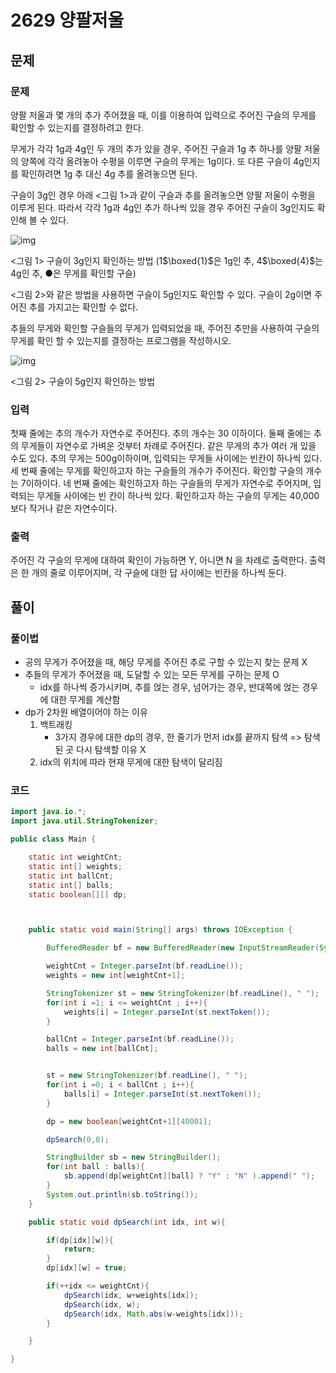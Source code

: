 # 2629 양팔저울



## 문제

### 문제

양팔 저울과 몇 개의 추가 주어졌을 때, 이를 이용하여 입력으로 주어진 구슬의 무게를 확인할 수 있는지를 결정하려고 한다.

무게가 각각 1g과 4g인 두 개의 추가 있을 경우, 주어진 구슬과 1g 추 하나를 양팔 저울의 양쪽에 각각 올려놓아 수평을 이루면 구슬의 무게는 1g이다. 또 다른 구슬이 4g인지를 확인하려면 1g 추 대신 4g 추를 올려놓으면 된다.

구슬이 3g인 경우 아래 <그림 1>과 같이 구슬과 추를 올려놓으면 양팔 저울이 수평을 이루게 된다. 따라서 각각 1g과 4g인 추가 하나씩 있을 경우 주어진 구슬이 3g인지도 확인해 볼 수 있다.

![img](https://upload.acmicpc.net/ce5b29f5-9e03-473b-97db-ce9fd740fde2/-/preview/)

<그림 1> 구슬이 3g인지 확인하는 방법 (1$\boxed{1}$은 1g인 추, 4$\boxed{4}$는 4g인 추, ●은 무게를 확인할 구슬)

<그림 2>와 같은 방법을 사용하면 구슬이 5g인지도 확인할 수 있다. 구슬이 2g이면 주어진 추를 가지고는 확인할 수 없다.

추들의 무게와 확인할 구슬들의 무게가 입력되었을 때, 주어진 추만을 사용하여 구슬의 무게를 확인 할 수 있는지를 결정하는 프로그램을 작성하시오.

![img](https://upload.acmicpc.net/883fb22a-7516-46e1-937d-2ddc4df94572/-/preview/)

<그림 2> 구슬이 5g인지 확인하는 방법

### 입력

첫째 줄에는 추의 개수가 자연수로 주어진다. 추의 개수는 30 이하이다. 둘째 줄에는 추의 무게들이 자연수로 가벼운 것부터 차례로 주어진다. 같은 무게의 추가 여러 개 있을 수도 있다. 추의 무게는 500g이하이며, 입력되는 무게들 사이에는 빈칸이 하나씩 있다. 세 번째 줄에는 무게를 확인하고자 하는 구슬들의 개수가 주어진다. 확인할 구슬의 개수는 7이하이다. 네 번째 줄에는 확인하고자 하는 구슬들의 무게가 자연수로 주어지며, 입력되는 무게들 사이에는 빈 칸이 하나씩 있다. 확인하고자 하는 구슬의 무게는 40,000보다 작거나 같은 자연수이다.

### 출력

주어진 각 구슬의 무게에 대하여 확인이 가능하면 Y, 아니면 N 을 차례로 출력한다. 출력은 한 개의 줄로 이루어지며, 각 구슬에 대한 답 사이에는 빈칸을 하나씩 둔다.



## 풀이



### 풀이법

- 공의 무게가 주어졌을 때, 해당 무게를 주어진 추로 구할 수 있는지 찾는 문제 X
- 추들의 무게가 주어졌을 때, 도달할 수 있는 모든 무게를 구하는 문제 O
  - idx를 하나씩 증가시키며, 추를 얹는 경우, 넘어가는 경우, 반대쪽에 얹는 경우에 대한 무게를 계산함
- dp가 2차원 배열이어야 하는 이유
  1. 백트래킹
     - 3가지 경우에 대한 dp의 경우, 한 줄기가 먼저 idx를 끝까지 탐색 => 탐색된 곳 다시 탐색할 이유 X
  2. idx의 위치에 따라 현재 무게에 대한 탐색이 달리짐



### 코드

```java
import java.io.*;
import java.util.StringTokenizer;

public class Main {

    static int weightCnt;
    static int[] weights;
    static int ballCnt;
    static int[] balls;
    static boolean[][] dp;



    public static void main(String[] args) throws IOException {

        BufferedReader bf = new BufferedReader(new InputStreamReader(System.in));

        weightCnt = Integer.parseInt(bf.readLine());
        weights = new int[weightCnt+1];

        StringTokenizer st = new StringTokenizer(bf.readLine(), " ");
        for(int i =1; i <= weightCnt ; i++){
            weights[i] = Integer.parseInt(st.nextToken());
        }

        ballCnt = Integer.parseInt(bf.readLine());
        balls = new int[ballCnt];


        st = new StringTokenizer(bf.readLine(), " ");
        for(int i =0; i < ballCnt ; i++){
            balls[i] = Integer.parseInt(st.nextToken());
        }

        dp = new boolean[weightCnt+1][40001];

        dpSearch(0,0);

        StringBuilder sb = new StringBuilder();
        for(int ball : balls){
            sb.append(dp[weightCnt][ball] ? "Y" : "N" ).append(" ");
        }
        System.out.println(sb.toString());
    }

    public static void dpSearch(int idx, int w){

        if(dp[idx][w]){
            return;
        }
        dp[idx][w] = true;

        if(++idx <= weightCnt){
            dpSearch(idx, w+weights[idx]);
            dpSearch(idx, w);
            dpSearch(idx, Math.abs(w-weights[idx]));
        }

    }

}
```

